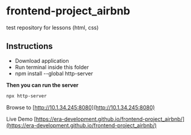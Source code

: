 # frontend-project_airbnb
 test repository for lessons (html, css)

## Instructions

* Download application
* Run terminal inside this folder
* npm install --global http-server 

**Then you can run the server**

```bash
npx http-server
```

Browse to [http://10.1.34.245:8080](http://10.1.34.245:8080)

Live Demo [https://era-development.github.io/frontend-project_airbnb/](https://era-development.github.io/frontend-project_airbnb/)
